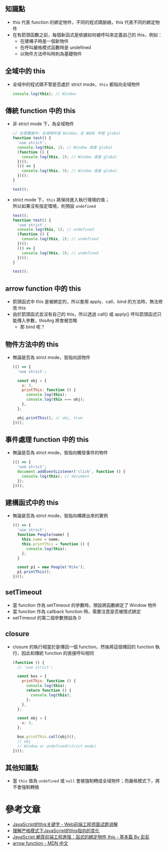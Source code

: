 ## 知識點
- this 代表 function 的綁定物件，不同的程式碼脈絡，this 代表不同的綁定物件
- 在有箭頭函數之前，每個新函式是依據如何被呼叫來定義自己的 this，例如：
  - 在建構子時是一個新物件
  - 在呼叫嚴格模式函數時是 undefined
  - 以物件方法呼叫時則為基礎物件

## 全域中的 this
- 全域中的程式碼不管是否處於 strict mode，`this` 都指向全域物件
  ```js
  console.log(this); // Window
  ```

## 傳統 function 中的 this
- 非 strict mode 下，為全域物件
  ```js
  // 在瀏覽器中，全域物件是 Window，在 NODE 中是 global
  function test() {
    'use strict';
    console.log(this, 1); // Window 或者 global
    (function () {
      console.log(this, 2); // Window 或者 global
    })();
    (() => {
      console.log(this, 3); // Window 或者 global
    })();
  }

  test();
  ```
- strict mode 下，`this` 將保持進入執行環境的值；  
  所以如果沒有指定環境，則預設 `undefined`
  ```js
  test();
  function test() {
    'use strict';
    console.log(this, 1); // undefined
    (function () {
      console.log(this, 2); // undefined
    })();
    (() => {
      console.log(this, 3); // undefined
    })();
  }

  test();
  ```

## arrow function 中的 this
- 箭頭函式中 this 是被綁定的，所以套用 apply、call、bind 的方法時，無法修改 this
- 由於箭頭函式並沒有自己的 this，所以透過 call() 或 apply() 呼叫箭頭函式只能傳入參數，thisArg 將會被忽略
  - 那 bind 呢？

## 物件方法中的 this
- 無論是否為 strict mode，皆指向該物件
  ```js
  (() => {
    'use strict';

    const obj = {
      x: 3,
      printThis: function () {
        console.log(this);
        console.log(this === obj);
      },
    };

    obj.printThis(); // obj, true
  })();
  ```

## 事件處理 function 中的 this
- 無論是否為 strict mode，皆指向觸發事件的物件
  ```js
  (() => {
    'use strict';
    document.addEventListener('click', function () {
      console.log(this); // document
    });
  })();
  ```

## 建構函式中的 this
- 無論是否為 strict mode，皆指向構建出來的實例
  ```js
  (() => {
    'use strict';
    function People(name) {
      this.name = name;
      this.printThis = function () {
        console.log(this);
      };
    }

    const p1 = new People('Mike');
    p1.printThis();
  })();
  ```

## setTimeout
- 當 function 作為 setTimeout 的參數時，預設將函數綁定了 Window 物件
- 當 function 作為 callback function 時，需要注意是否被隱式綁定
- setTimeout 的第二個參數預設為 0

## closure
- closure 的執行相當於是傳回一個 function，然後將這個傳回的 function 執行，因此和傳統 function 的直接呼叫相同
  ```js
  (function () {
    // 'use strict';

    const box = {
      printThis: function () {
        console.log(this);
        return function () {
          console.log(this);
        };
      },
    };

    const obj = {
      x: 3,
    };

    box.printThis.call(obj)();
    // obj
    // Window or undefined(strict mode)
  })();
  ```

## 其他知識點
- 當 `this` 值為 `undefined` 或 `null` 會被強制轉成全域物件；而嚴格模式下，將不會強制轉換


# 參考文章
- [JavaScript的this关键字 - Web前端工程师面试题讲解](https://www.youtube.com/watch?v=RmxUKDsYHmc)
- [理解严格模式下JavaScript的this指向的变化](https://juejin.cn/post/6844903874478735373)
- [JavaScript 網頁前端工程進階：函式的綁定物件 this - 基本篇 By 彭彭](https://www.youtube.com/watch?v=5Vi5idUkuyA)
- [arrow function - MDN 中文](https://developer.mozilla.org/zh-TW/docs/Web/JavaScript/Reference/Functions/Arrow_functions)